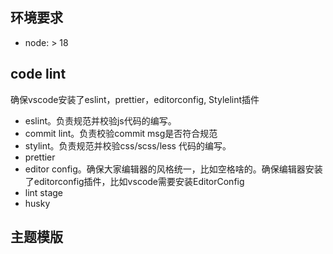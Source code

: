 ## 环境要求

- node: > 18

## code lint

确保vscode安装了eslint，prettier，editorconfig, Stylelint插件

- eslint。负责规范并校验js代码的编写。
- commit lint。负责校验commit msg是否符合规范
- stylint。负责规范并校验css/scss/less 代码的编写。
- prettier
- editor config。确保大家编辑器的风格统一，比如空格啥的。确保编辑器安装了editorconfig插件，比如vscode需要安装EditorConfig
- lint stage
- husky

## 主题模版
